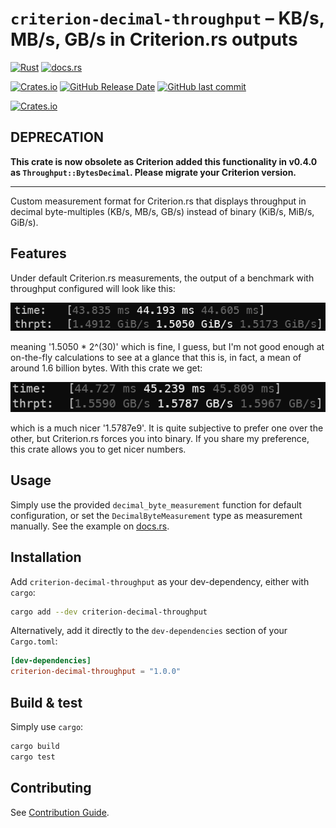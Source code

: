 # `criterion-decimal-throughput` &ndash; KB/s, MB/s, GB/s in Criterion.rs outputs

[![Rust](https://github.com/V0ldek/criterion-decimal-throughput/actions/workflows/rust.yml/badge.svg)](https://github.com/V0ldek/criterion-decimal-throughput/actions/workflows/rust.yml)
[![docs.rs](https://img.shields.io/docsrs/criterion-decimal-throughput?logo=docs.rs)](https://docs.rs/criterion-decimal-throughput)

[![Crates.io](https://img.shields.io/crates/v/criterion-decimal-throughput?logo=docs.rs)](https://crates.io/crates/criterion-decimal-throughput)
[![GitHub Release Date](https://img.shields.io/github/release-date/v0ldek/criterion-decimal-throughput)](https://github.com/V0ldek/criterion-decimal-throughput/releases)
[![GitHub last commit](https://img.shields.io/github/last-commit/v0ldek/criterion-decimal-throughput?logo=github)](https://github.com/V0ldek/criterion-decimal-throughput/commits/main)

[![Crates.io](https://img.shields.io/crates/l/criterion-decimal-throughput)](https://choosealicense.com/licenses/mit/)

## DEPRECATION

**This crate is now obsolete as Criterion added this functionality in v0.4.0 as `Throughput::BytesDecimal`. Please migrate your Criterion version.**

<hr/>

Custom measurement format for Criterion.rs that displays throughput in decimal byte-multiples (KB/s, MB/s, GB/s) instead of binary (KiB/s, MiB/s, GiB/s).

## Features

Under default Criterion.rs measurements, the output of a benchmark with throughput configured will look like this:

![Throughput in binary (GiB/s)](img/throughput-binary.png)

meaning '1.5050 * 2^(30)' which is fine, I guess, but I'm not good enough at on-the-fly calculations to see at a glance that this is, in fact, a mean of around 1.6 billion bytes. With this crate we get:

![Throughput in decimal (GB/s)](img/throughput-decimal.png)

which is a much nicer '1.5787e9'. It is quite subjective to prefer one over the other, but Criterion.rs forces you into binary. If you share my preference, this crate allows you to get nicer numbers.

## Usage

Simply use the provided `decimal_byte_measurement` function for default configuration,
or set the `DecimalByteMeasurement` type as measurement manually. See the example on [docs.rs](https://docs.rs/criterion-decimal-throughput/1.0.0/criterion_decimal_throughput/index.html).

## Installation

Add `criterion-decimal-throughput` as your dev-dependency, either with `cargo`:

```bash
cargo add --dev criterion-decimal-throughput
```

Alternatively, add it directly to the `dev-dependencies` section of your `Cargo.toml`:

```toml
[dev-dependencies]
criterion-decimal-throughput = "1.0.0"
```

## Build & test

Simply use `cargo`:

```bash
cargo build
cargo test
```

## Contributing

See [Contribution Guide](CONTRIBUTING.md).
